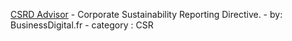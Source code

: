 [CSRD Advisor](https://chat.openai.com/g/g-vVra4We8d-csrd-advisor) - Corporate Sustainability Reporting Directive. - by: BusinessDigital.fr - category : CSR